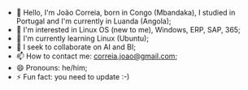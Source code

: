 - 👋 Hello, I'm João Correia, born in Congo (Mbandaka), I studied in Portugal and I'm currently in Luanda (Angola);
- 👀 I'm interested in Linux OS (new to me), Windows, ERP, SAP, 365;
- 🌱 I'm currently learning Linux (Ubuntu);
- 💞️ I seek to collaborate on AI and BI;
- 📫 How to contact me: correia.joao@gmail.com;
- 😄 Pronouns: he/him;
- ⚡ Fun fact: you need to update :-)

<!---
joaocorreia82/joaocorreia82 is a ✨ special ✨ repository because its `README.md` (this file) appears on your GitHub profile.
You can click the Preview link to take a look at your changes.
--->
